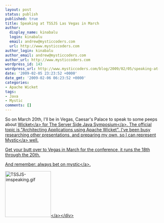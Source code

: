 ```yaml
---
layout: post
status: publish
published: true
title: Speaking at TSSJS Las Vegas in March
author:
  display_name: kinabalu
  login: kinabalu
  email: andrew@mysticcoders.com
  url: http://www.mysticcoders.com
author_login: kinabalu
author_email: andrew@mysticcoders.com
author_url: http://www.mysticcoders.com
wordpress_id: 143
wordpress_url: http://www.mysticcoders.com/blog/2009/02/05/speaking-at-tssjs-las-vegas-in-march/
date: '2009-02-05 23:23:52 +0000'
date_gmt: '2009-02-06 06:23:52 +0000'
categories:
- Apache Wicket
tags:
- Java
- Mystic
comments: []
---
```

<p>So on March 20th, I'll be in Vegas, Caesar's Palace to speak to some peeps about <a title="Apache Wicket" href="http:&#47;&#47;wicket.apache.org">Wicket<&#47;a> for <a title="Architecting Applications using Apache Wicket - Andrew Lombardi" href="http:&#47;&#47;javasymposium.techtarget.com&#47;html&#47;frameworks.html#ALombardiWicket">The Server Side Java Symposium<&#47;a>. The official topic is "Architecting Applications using Apache Wicket". I've been busy researching other presentations, and preparing my own, so I can represent <a title="mystic coders - to our success!" href="http:&#47;&#47;mysticcoders.com&#47;">Mystic<&#47;a> well.</p>
<p>Get your butt over to Vegas in March for the conference, it runs the 18th through the 20th.</p>
<p>And remember: always bet on <a title="mystic coders - to our success!" href="http:&#47;&#47;mysticcoders.com&#47;">mystic<&#47;a>.</p>
<div style="text-align: justify;"><a title="Architecting Applications using Apache Wicket - Andrew Lombardi" href="http:&#47;&#47;javasymposium.techtarget.com&#47;html&#47;frameworks.html#ALombardiWicket"><img src="http:&#47;&#47;www.mysticcoders.com&#47;wp-content&#47;uploads&#47;2009&#47;02&#47;tssjs-imspeaking.gif" alt="TSSJS-imspeaking.gif" width="150" height="150" &#47;><&#47;a><&#47;div></p>
